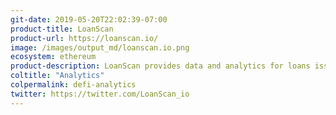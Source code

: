```yaml
---
git-date: 2019-05-20T22:02:39-07:00
product-title: LoanScan
product-url: https://loanscan.io/
image: /images/output_md/loanscan.io.png
ecosystem: ethereum
product-description: LoanScan provides data and analytics for loans issued via open finance protocols on the Ethereum blockchain.
coltitle: "Analytics"
colpermalink: defi-analytics
twitter: https://twitter.com/LoanScan_io
---
```

